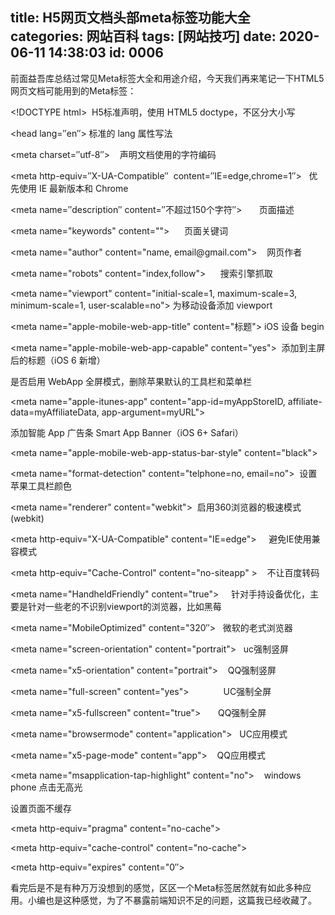 title: H5网页文档头部meta标签功能大全
categories: 网站百科
tags: [网站技巧]
date: 2020-06-11 14:38:03
id: 0006
---
  <p>前面益吾库总结过常见Meta标签大全和用途介绍，今天我们再来笔记一下HTML5网页文档可能用到的Meta标签：</p><p>&lt;!DOCTYPE html&gt; &nbsp;H5标准声明，使用 HTML5 doctype，不区分大小写</p><p>&lt;head lang=″en″&gt; 标准的 lang 属性写法</p><p>&lt;meta charset=″utf-8″&gt; &nbsp; &nbsp;声明文档使用的字符编码</p><p>&lt;meta http-equiv=″X-UA-Compatible″&nbsp; content=″IE=edge,chrome=1″&gt; &nbsp; 优先使用 IE 最新版本和 Chrome</p><p>&lt;meta name=″description″&nbsp;content=″不超过150个字符″&gt; &nbsp; &nbsp; &nbsp; 页面描述</p><p>&lt;meta name=&quot;keywords&quot; content=&quot;&quot;&gt; &nbsp; &nbsp; &nbsp;页面关键词</p><p>&lt;meta name=&quot;author&quot; content=&quot;name, email@gmail.com&quot;&gt; &nbsp; &nbsp;网页作者</p><p>&lt;meta name=&quot;robots&quot; content=&quot;index,follow&quot;&gt; &nbsp; &nbsp; &nbsp;搜索引擎抓取</p><p>&lt;meta name=&quot;viewport&quot; content=&quot;initial-scale=1, maximum-scale=3, minimum-scale=1, user-scalable=no&quot;&gt; 为移动设备添加 viewport</p><p>&lt;meta name=&quot;apple-mobile-web-app-title&quot; content=&quot;标题&quot;&gt; iOS 设备 begin</p><p>&lt;meta name=&quot;apple-mobile-web-app-capable&quot; content=&quot;yes&quot;&gt; &nbsp;添加到主屏后的标题（iOS 6 新增）</p><p>是否启用 WebApp 全屏模式，删除苹果默认的工具栏和菜单栏</p><p>&lt;meta name=&quot;apple-itunes-app&quot; content=&quot;app-id=myAppStoreID, affiliate-data=myAffiliateData, app-argument=myURL&quot;&gt;</p><p>添加智能 App 广告条 Smart App Banner（iOS 6+ Safari）</p><p>&lt;meta name=&quot;apple-mobile-web-app-status-bar-style&quot; content=&quot;black&quot;&gt;</p><p>&lt;meta name=&quot;format-detection&quot; content=&quot;telphone=no, email=no&quot;&gt; &nbsp;设置苹果工具栏颜色</p><p>&lt;meta name=&quot;renderer&quot; content=&quot;webkit&quot;&gt; &nbsp;启用360浏览器的极速模式(webkit)</p><p>&lt;meta http-equiv=&quot;X-UA-Compatible&quot; content=&quot;IE=edge&quot;&gt; &nbsp; &nbsp; 避免IE使用兼容模式</p><p>&lt;meta http-equiv=&quot;Cache-Control&quot; content=&quot;no-siteapp&quot; &gt; &nbsp; &nbsp;不让百度转码</p><p>&lt;meta name=&quot;HandheldFriendly&quot; content=&quot;true&quot;&gt; &nbsp; &nbsp; 针对手持设备优化，主要是针对一些老的不识别viewport的浏览器，比如黑莓</p><p>&lt;meta name=&quot;MobileOptimized&quot; content=&quot;320″&gt; &nbsp; 微软的老式浏览器</p><p>&lt;meta name=&quot;screen-orientation&quot; content=&quot;portrait&quot;&gt; &nbsp; uc强制竖屏</p><p>&lt;meta name=&quot;x5-orientation&quot; content=&quot;portrait&quot;&gt; &nbsp; &nbsp;QQ强制竖屏</p><p>&lt;meta name=&quot;full-screen&quot; content=&quot;yes&quot;&gt; &nbsp; &nbsp; &nbsp; &nbsp; &nbsp; &nbsp; &nbsp;UC强制全屏</p><p>&lt;meta name=&quot;x5-fullscreen&quot; content=&quot;true&quot;&gt; &nbsp; &nbsp; &nbsp; QQ强制全屏</p><p>&lt;meta name=&quot;browsermode&quot; content=&quot;application&quot;&gt; &nbsp; UC应用模式</p><p>&lt;meta name=&quot;x5-page-mode&quot; content=&quot;app&quot;&gt; &nbsp; &nbsp;QQ应用模式</p><p>&lt;meta name=&quot;msapplication-tap-highlight&quot; content=&quot;no&quot;&gt; &nbsp; &nbsp;windows phone 点击无高光</p><p>设置页面不缓存</p><p>&lt;meta http-equiv=&quot;pragma&quot; content=&quot;no-cache&quot;&gt;</p><p>&lt;meta http-equiv=&quot;cache-control&quot; content=&quot;no-cache&quot;&gt;</p><p>&lt;meta http-equiv=&quot;expires&quot; content=&quot;0″&gt;</p><p>看完后是不是有种万万没想到的感觉，区区一个Meta标签居然就有如此多种应用。小编也是这种感觉，为了不暴露前端知识不足的问题，这篇我已经收藏了。</p>  